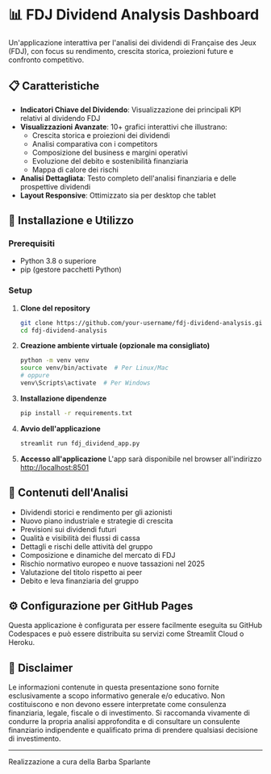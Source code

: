 # 📊 FDJ Dividend Analysis Dashboard

Un'applicazione interattiva per l'analisi dei dividendi di Française des Jeux (FDJ), con focus su rendimento, crescita storica, proiezioni future e confronto competitivo.

## 📋 Caratteristiche

- **Indicatori Chiave del Dividendo**: Visualizzazione dei principali KPI relativi al dividendo FDJ
- **Visualizzazioni Avanzate**: 10+ grafici interattivi che illustrano:
  - Crescita storica e proiezioni dei dividendi
  - Analisi comparativa con i competitors
  - Composizione del business e margini operativi
  - Evoluzione del debito e sostenibilità finanziaria
  - Mappa di calore dei rischi
- **Analisi Dettagliata**: Testo completo dell'analisi finanziaria e delle prospettive dividendi
- **Layout Responsive**: Ottimizzato sia per desktop che tablet

## 🚀 Installazione e Utilizzo

### Prerequisiti
- Python 3.8 o superiore
- pip (gestore pacchetti Python)

### Setup

1. **Clone del repository**
   ```bash
   git clone https://github.com/your-username/fdj-dividend-analysis.git
   cd fdj-dividend-analysis
   ```

2. **Creazione ambiente virtuale (opzionale ma consigliato)**
   ```bash
   python -m venv venv
   source venv/bin/activate  # Per Linux/Mac
   # oppure
   venv\Scripts\activate  # Per Windows
   ```

3. **Installazione dipendenze**
   ```bash
   pip install -r requirements.txt
   ```

4. **Avvio dell'applicazione**
   ```bash
   streamlit run fdj_dividend_app.py
   ```

5. **Accesso all'applicazione**
   L'app sarà disponibile nel browser all'indirizzo [http://localhost:8501](http://localhost:8501)

## 📌 Contenuti dell'Analisi

- Dividendi storici e rendimento per gli azionisti
- Nuovo piano industriale e strategie di crescita
- Previsioni sui dividendi futuri
- Qualità e visibilità dei flussi di cassa
- Dettagli e rischi delle attività del gruppo
- Composizione e dinamiche del mercato di FDJ
- Rischio normativo europeo e nuove tassazioni nel 2025
- Valutazione del titolo rispetto ai peer
- Debito e leva finanziaria del gruppo

## ⚙️ Configurazione per GitHub Pages

Questa applicazione è configurata per essere facilmente eseguita su GitHub Codespaces e può essere distribuita su servizi come Streamlit Cloud o Heroku.

## 📜 Disclaimer

Le informazioni contenute in questa presentazione sono fornite esclusivamente a scopo informativo generale e/o educativo. Non costituiscono e non devono essere interpretate come consulenza finanziaria, legale, fiscale o di investimento. Si raccomanda vivamente di condurre la propria analisi approfondita e di consultare un consulente finanziario indipendente e qualificato prima di prendere qualsiasi decisione di investimento.

---

Realizzazione a cura della Barba Sparlante
